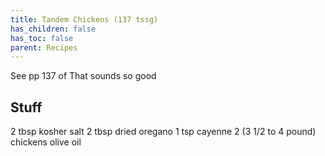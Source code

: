 ```yaml
---
title: Tandem Chickens (137 tssg)
has_children: false
has_toc: false
parent: Recipes
---
```


See pp 137 of That sounds so good

## Stuff
2 tbsp kosher salt
2 tbsp dried oregano
1 tsp cayenne
2 (3 1/2 to 4 pound) chickens
olive oil